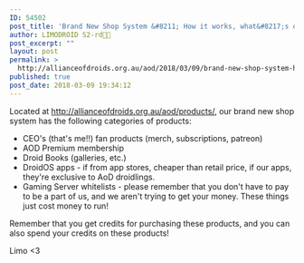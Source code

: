 ```yaml
---
ID: 54502
post_title: 'Brand New Shop System &#8211; How it works, what&#8217;s on it, who&#8217;s it for, why we have it!'
author: LIMODROID S2-rd🔭🔬
post_excerpt: ""
layout: post
permalink: >
  http://allianceofdroids.org.au/aod/2018/03/09/brand-new-shop-system-how-it-works-whats-on-it-whos-it-for-why-we-have-it/
published: true
post_date: 2018-03-09 19:34:12
---
```

Located at http://allianceofdroids.org.au/aod/products/, our brand new shop system has the following categories of products:
<ul>
 	<li>CEO's (that's me!!) fan products (merch, subscriptions, patreon)</li>
 	<li>AOD Premium membership</li>
 	<li>Droid Books (galleries, etc.)</li>
 	<li>DroidOS apps - if from app stores, cheaper than retail price, if our apps, they're exclusive to AoD droidlings.</li>
 	<li>Gaming Server whitelists - please remember that you don't have to pay to be a part of us, and we aren't trying to get your money. These things just cost money to run!</li>
</ul>
Remember that you get credits for purchasing these products, and you can also spend your credits on these products!

Limo &lt;3